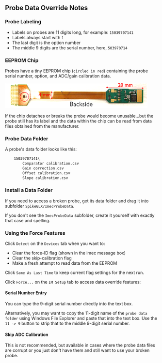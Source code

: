 ## Probe Data Override Notes

### Probe Labeling

* Labels on probes are 11 digits long, for example: `15039707141`
* Labels always start with `1`
* The last digit is the option number
* The middle 9 digits are the serial number, here, `503970714`

### EEPROM Chip

Probes have a tiny EEPROM chip (`circled in red`) containing the probe
serial number, option, and ADC/gain calibration data.

![EEPROM](EEPROM.png)

If the chip detaches or breaks the probe would become unusable...but the
probe still has its label and the data within the chip can be read from
data files obtained from the manufacturer.

### Probe Data Folder

A probe's data folder looks like this:

```
    15039707141\
        Comparator calibration.csv
        Gain correction.csv
        Offset calibration.csv
        Slope calibration.csv
```

### Install a Data Folder

If you need to access a broken probe, get its data folder and drag it
into subfolder `SpikeGLX/ImecProbeData`.

If you don't see the `ImecProbeData` subfolder, create it yourself with
exactly that case and spelling.

### Using the Force Features

Click `Detect` on the `Devices` tab when you want to:

* Clear the force-ID flag (shown in the imec message box)
* Clear the skip-calibration flag
* Make a fresh attempt to read data from the EEPROM

Click `Same As Last Time` to keep current flag settings for the next run.

Click `Force...` on the `IM Setup` tab to access data override features:

#### Serial Number Entry

You can type the 9-digit serial number directly into the text box.

Alternatively, you may want to copy the 11-digit name of the `probe data folder`
using Windows File Explorer and paste that into the text box. Use the
`11 -> 9` button to strip that to the middle 9-digit serial number.

#### Skip ADC Calibration

This is not recommended, but available in cases where the probe data
files are corrupt or you just don't have them and still want to use
your broken probe.

